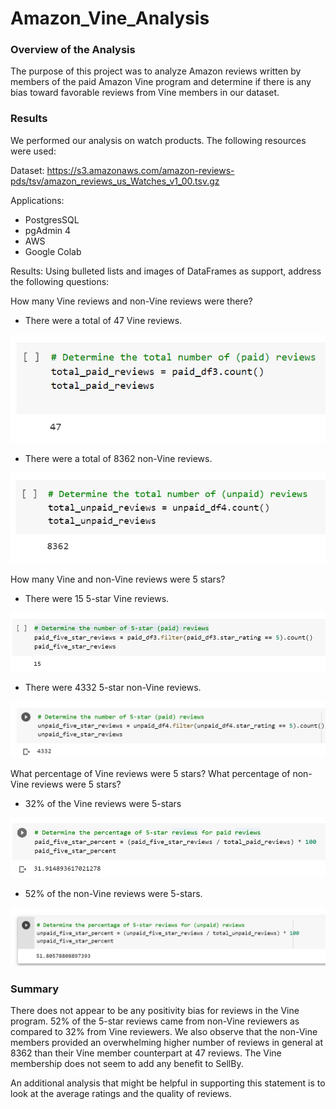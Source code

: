 # Amazon_Vine_Analysis

### Overview of the Analysis
The purpose of this project was to analyze Amazon reviews written by members of the paid Amazon Vine program and determine if there is any bias toward favorable reviews from Vine members in our dataset.

### Results
We performed our analysis on watch products. The following resources were used:

Dataset: https://s3.amazonaws.com/amazon-reviews-pds/tsv/amazon_reviews_us_Watches_v1_00.tsv.gz

Applications:
- PostgresSQL
- pgAdmin 4
- AWS
- Google Colab




Results: Using bulleted lists and images of DataFrames as support, address the following questions:

How many Vine reviews and non-Vine reviews were there?

 - There were a total of 47 Vine reviews.

![Total vine reviews](resources/images/total_paid_reviews.png)

- There were a total of 8362 non-Vine reviews.

![Total vine reviews](resources/images/total_unpaid_reviews.png)

How many Vine and non-Vine reviews were 5 stars? 

- There were 15 5-star Vine reviews.

![Total vine reviews](resources/images/5_star_paid_reviews.png)

- There were 4332 5-star non-Vine reviews.

![Total vine reviews](resources/images/5_star_unpaid_reviews.png)

What percentage of Vine reviews were 5 stars? What percentage of non-Vine reviews were 5 stars?

- 32% of the Vine reviews were 5-stars

![Total vine reviews](resources/images/percentage_5_star_paid_reviews.png)

- 52% of the non-Vine reviews were 5-stars.

![Total vine reviews](resources/images/percentage_5_star_unpaid_reviews.png)

### Summary
There does not appear to be any positivity bias for reviews in the Vine program. 52% of the 5-star reviews came from non-Vine reviewers as compared to 32% from Vine reviewers. We also observe that the non-Vine members provided an overwhelming higher number of reviews in general at 8362 than their Vine member counterpart at 47 reviews. The Vine membership does not seem to add any benefit to SellBy.

An additional analysis that might be helpful in supporting this statement is to look at the average ratings and the quality of reviews. 